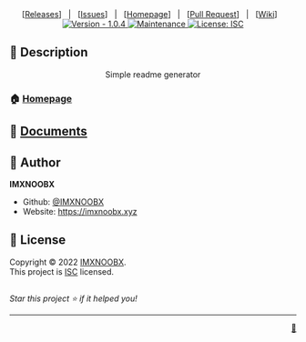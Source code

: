 
<div align="center">
[<a href='https://github.com/IMXNOOBX/readme-generator/releases'>Releases</a>]&nbsp;&nbsp;&nbsp;|&nbsp;&nbsp;&nbsp;[<a href='https://github.com/IMXNOOBX/readme-generator/issues'>Issues</a>]&nbsp;&nbsp;&nbsp;|&nbsp;&nbsp;&nbsp;[<a href='https://github.com/IMXNOOBX/readme-generator#readme'>Homepage</a>]&nbsp;&nbsp;&nbsp;|&nbsp;&nbsp;&nbsp;[<a href='https://github.com/IMXNOOBX/readme-generator/pulls'>Pull Request</a>]&nbsp;&nbsp;&nbsp;|&nbsp;&nbsp;&nbsp;[<a href='https://github.com/IMXNOOBX/readme-generator/wiki'>Wiki</a>]&nbsp;&nbsp;&nbsp;

</div>
<div align="center">
<a href="https://github.com/IMXNOOBX/readme-generator" title="">
<img src="https://img.shields.io/badge/version-1.0.4-blue.svg?style=for-the-badge&logo=appveyor" alt="Version - 1.0.4">
</a>
<a href="https://github.com/IMXNOOBX/readme-generator" title="">
<img src="https://img.shields.io/badge/documentation-yes-brightgreen.svg?style=for-the-badge" alt="Maintenance">
</a>
<a href="https://github.com/IMXNOOBX/readme-generator/LICENSE.md" target="_blank">
<img alt="License: ISC" src="https://img.shields.io/github/license/IMXNOOBX/readme-generator?style=for-the-badge" />
</a>
</div>
        
## 📘 Description
<div align="center">
Simple readme generator
</div>
        
### 🏠 [Homepage](https://github.com/IMXNOOBX/readme-generator#readme)
        
## 🌠 [Documents](https://github.com/IMXNOOBX/readme-generator)
        
## 👤 Author

 **IMXNOOBX**

* Github: [@IMXNOOBX](https://github.com/IMXNOOBX)
* Website: https://imxnoobx.xyz

## 📝 License

Copyright © 2022 [IMXNOOBX](https://github.com/IMXNOOBX).<br />
This project is [ISC](https://github.com/IMXNOOBX/readme-generator/blob/master/LICENSE) licensed.

## 
_Star this project ⭐️ if it helped you!_

***
<p align="right"><a href='https://github.com/IMXNOOBX/readme-generator'>💎</a></p>


<!-- Made with: https://github.com/IMXNOOBX/readme-generator - ISC - 2022 - IMXNOOBX -->
    